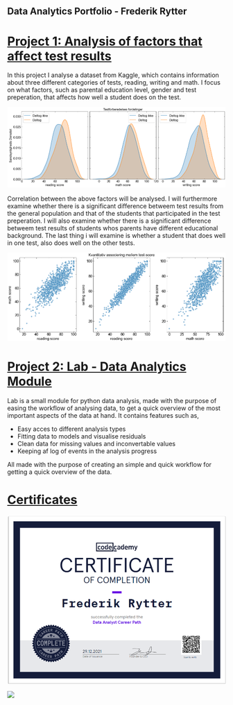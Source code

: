 ## Data Analytics Portfolio - Frederik Rytter

# [Project 1: Analysis of factors that affect test results](https://github.com/fred465f/exams)
In this project I analyse a dataset from Kaggle, which contains information about three different categories of tests, reading, writing and math. I focus on what factors, such as parental education level, gender and test preperation, that affects how well a student does on the test.

![](/images/eksamens-score-fordeling-pages.png)

Correlation between the above factors will be analysed. I will furthermore examine whether there is a significant difference betweem test results from the general population and that of the students that participated in the test preperation. I will also examine whether there is a significant difference betweem test results of students whos parents have different educational background. The last thing i will examine is whether a student that does well in one test, also does well on the other tests.

![](/images/scatter-pages.png)

# [Project 2: Lab - Data Analytics Module](https://github.com/fred465f/Lab)
Lab is a small module for python data analysis, made with the purpose of easing
the workflow of analysing data, to get a quick overview of the most important aspects of the data at hand.
It contains features such as,

 - Easy acces to different analysis types
 - Fitting data to models and visualise residuals
 - Clean data for missing values and inconvertable values
 - Keeping af log of events in the analysis progress

All made with the purpose of creating an simple and quick workflow for getting a quick overview of the data.

# [Certificates](https://github.com/fred465f/Data_Analytics_Portfolio/tree/main/Codecademy_Certificates)

![](/Codecademy_Certificates/data_analyst_screenshot.png)

![](/Codecademy_Certificates/Sql_Analysis_Skærmbillede.png)
